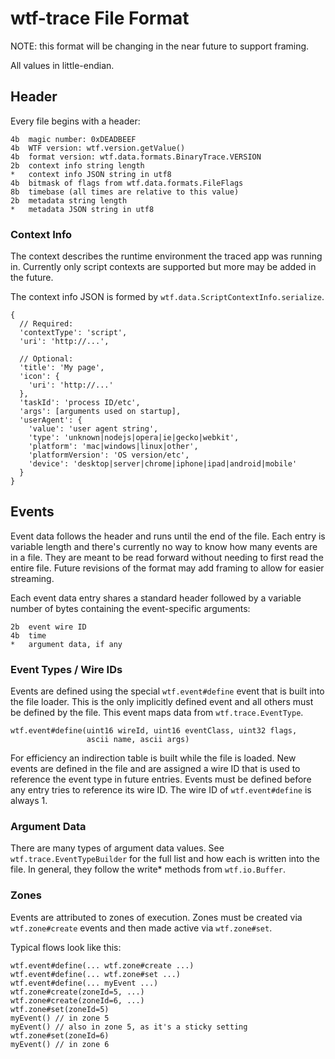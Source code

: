 # wtf-trace File Format

NOTE: this format will be changing in the near future to support framing.

All values in little-endian.

## Header

Every file begins with a header:

```
4b  magic number: 0xDEADBEEF
4b  WTF version: wtf.version.getValue()
4b  format version: wtf.data.formats.BinaryTrace.VERSION
2b  context info string length
*   context info JSON string in utf8
4b  bitmask of flags from wtf.data.formats.FileFlags
8b  timebase (all times are relative to this value)
2b  metadata string length
*   metadata JSON string in utf8
```

### Context Info

The context describes the runtime environment the traced app was running in.
Currently only script contexts are supported but more may be added in the
future.

The context info JSON is formed by `wtf.data.ScriptContextInfo.serialize`.

```
{
  // Required:
  'contextType': 'script',
  'uri': 'http://...',

  // Optional:
  'title': 'My page',
  'icon': {
    'uri': 'http://...'
  },
  'taskId': 'process ID/etc',
  'args': [arguments used on startup],
  'userAgent': {
    'value': 'user agent string',
    'type': 'unknown|nodejs|opera|ie|gecko|webkit',
    'platform': 'mac|windows|linux|other',
    'platformVersion': 'OS version/etc',
    'device': 'desktop|server|chrome|iphone|ipad|android|mobile'
  }
}
```

## Events

Event data follows the header and runs until the end of the file. Each entry
is variable length and there's currently no way to know how many events are in
a file. They are meant to be read forward without needing to first read the
entire file. Future revisions of the format may add framing to allow for easier
streaming.

Each event data entry shares a standard header followed by a variable number
of bytes containing the event-specific arguments:

```
2b  event wire ID
4b  time
*   argument data, if any
```

### Event Types / Wire IDs

Events are defined using the special `wtf.event#define` event that is built into
the file loader. This is the only implicitly defined event and all others must
be defined by the file. This event maps data from `wtf.trace.EventType`.

```
wtf.event#define(uint16 wireId, uint16 eventClass, uint32 flags,
                 ascii name, ascii args)
```

For efficiency an indirection table is built while the file is loaded. New
events are defined in the file and are assigned a wire ID that is used to
reference the event type in future entries. Events must be defined before any
entry tries to reference its wire ID. The wire ID of `wtf.event#define` is
always 1.

### Argument Data

There are many types of argument data values. See `wtf.trace.EventTypeBuilder`
for the full list and how each is written into the file. In general, they
follow the write* methods from `wtf.io.Buffer`.

### Zones

Events are attributed to zones of execution. Zones must be created via
`wtf.zone#create` events and then made active via `wtf.zone#set`.

Typical flows look like this:
```
wtf.event#define(... wtf.zone#create ...)
wtf.event#define(... wtf.zone#set ...)
wtf.event#define(... myEvent ...)
wtf.zone#create(zoneId=5, ...)
wtf.zone#create(zoneId=6, ...)
wtf.zone#set(zoneId=5)
myEvent() // in zone 5
myEvent() // also in zone 5, as it's a sticky setting
wtf.zone#set(zoneId=6)
myEvent() // in zone 6
```
